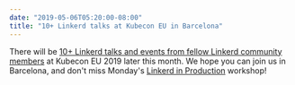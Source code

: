```yaml
---
date: "2019-05-06T05:20:00-08:00"
title: "10+ Linkerd talks at Kubecon EU in Barcelona"
---
```


There will be [10+ Linkerd talks and events from fellow Linkerd community
members](https://buoyant.io/2019/04/23/linkerd-community-guide-to-kubecon-eu-2019/)
at Kubecon EU 2019 later this month. We hope you can join us in Barcelona, and
don't miss Monday's [Linkerd in
Production](https://kccnceu19.sched.com/event/MQd7) workshop!

